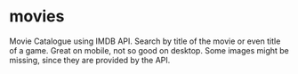 # movies
Movie Catalogue using IMDB API. Search by title of the movie or even title of a game. Great on mobile, not so good on desktop. Some images might be missing, since they are provided by the API.
